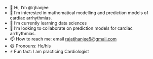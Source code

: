 - 👋 Hi, I’m @rjhanjee
- 👀 I’m interested in mathematical modelling and prediction models of cardiac arrhythmias.
- 🌱 I’m currently learning data sciences
- 💞️ I’m looking to collaborate on prediction models for cardiac arrhythmias.
- 📫 How to reach me: email rajatjhanjee5@gmail.com
- 😄 Pronouns: He/his
- ⚡ Fun fact: I am practicing Cardiologist

<!---
rjhanjee/rjhanjee is a ✨ special ✨ repository because its `README.md` (this file) appears on your GitHub profile.
You can click the Preview link to take a look at your changes.
--->
